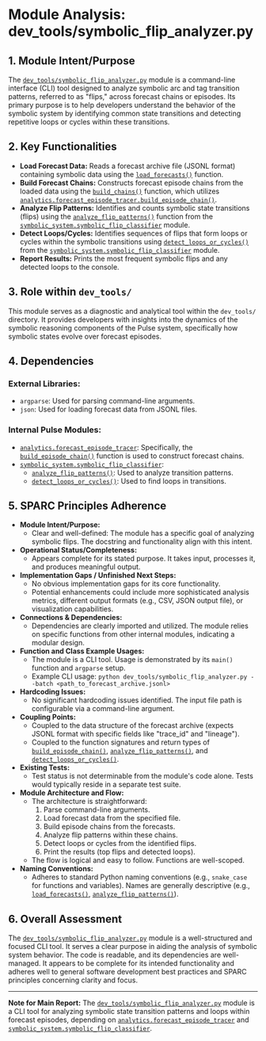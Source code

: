 # Module Analysis: dev_tools/symbolic_flip_analyzer.py

## 1. Module Intent/Purpose

The [`dev_tools/symbolic_flip_analyzer.py`](../../../dev_tools/symbolic_flip_analyzer.py:1) module is a command-line interface (CLI) tool designed to analyze symbolic arc and tag transition patterns, referred to as "flips," across forecast chains or episodes. Its primary purpose is to help developers understand the behavior of the symbolic system by identifying common state transitions and detecting repetitive loops or cycles within these transitions.

## 2. Key Functionalities

*   **Load Forecast Data:** Reads a forecast archive file (JSONL format) containing symbolic data using the [`load_forecasts()`](../../../dev_tools/symbolic_flip_analyzer.py:16) function.
*   **Build Forecast Chains:** Constructs forecast episode chains from the loaded data using the [`build_chains()`](../../../dev_tools/symbolic_flip_analyzer.py:20) function, which utilizes [`analytics.forecast_episode_tracer.build_episode_chain()`](../../../memory/forecast_episode_tracer.py:1).
*   **Analyze Flip Patterns:** Identifies and counts symbolic state transitions (flips) using the [`analyze_flip_patterns()`](../../../symbolic_system/symbolic_flip_classifier.py:1) function from the [`symbolic_system.symbolic_flip_classifier`](../../../symbolic_system/symbolic_flip_classifier.py:1) module.
*   **Detect Loops/Cycles:** Identifies sequences of flips that form loops or cycles within the symbolic transitions using [`detect_loops_or_cycles()`](../../../symbolic_system/symbolic_flip_classifier.py:1) from the [`symbolic_system.symbolic_flip_classifier`](../../../symbolic_system/symbolic_flip_classifier.py:1) module.
*   **Report Results:** Prints the most frequent symbolic flips and any detected loops to the console.

## 3. Role within `dev_tools/`

This module serves as a diagnostic and analytical tool within the `dev_tools/` directory. It provides developers with insights into the dynamics of the symbolic reasoning components of the Pulse system, specifically how symbolic states evolve over forecast episodes.

## 4. Dependencies

### External Libraries:
*   `argparse`: Used for parsing command-line arguments.
*   `json`: Used for loading forecast data from JSONL files.

### Internal Pulse Modules:
*   [`analytics.forecast_episode_tracer`](../../../memory/forecast_episode_tracer.py:1): Specifically, the [`build_episode_chain()`](../../../memory/forecast_episode_tracer.py:1) function is used to construct forecast chains.
*   [`symbolic_system.symbolic_flip_classifier`](../../../symbolic_system/symbolic_flip_classifier.py:1):
    *   [`analyze_flip_patterns()`](../../../symbolic_system/symbolic_flip_classifier.py:1): Used to analyze transition patterns.
    *   [`detect_loops_or_cycles()`](../../../symbolic_system/symbolic_flip_classifier.py:1): Used to find loops in transitions.

## 5. SPARC Principles Adherence

*   **Module Intent/Purpose:**
    *   Clear and well-defined: The module has a specific goal of analyzing symbolic flips. The docstring and functionality align with this intent.
*   **Operational Status/Completeness:**
    *   Appears complete for its stated purpose. It takes input, processes it, and produces meaningful output.
*   **Implementation Gaps / Unfinished Next Steps:**
    *   No obvious implementation gaps for its core functionality.
    *   Potential enhancements could include more sophisticated analysis metrics, different output formats (e.g., CSV, JSON output file), or visualization capabilities.
*   **Connections & Dependencies:**
    *   Dependencies are clearly imported and utilized. The module relies on specific functions from other internal modules, indicating a modular design.
*   **Function and Class Example Usages:**
    *   The module is a CLI tool. Usage is demonstrated by its `main()` function and `argparse` setup.
    *   Example CLI usage: `python dev_tools/symbolic_flip_analyzer.py --batch <path_to_forecast_archive.jsonl>`
*   **Hardcoding Issues:**
    *   No significant hardcoding issues identified. The input file path is configurable via a command-line argument.
*   **Coupling Points:**
    *   Coupled to the data structure of the forecast archive (expects JSONL format with specific fields like "trace_id" and "lineage").
    *   Coupled to the function signatures and return types of [`build_episode_chain()`](../../../memory/forecast_episode_tracer.py:1), [`analyze_flip_patterns()`](../../../symbolic_system/symbolic_flip_classifier.py:1), and [`detect_loops_or_cycles()`](../../../symbolic_system/symbolic_flip_classifier.py:1).
*   **Existing Tests:**
    *   Test status is not determinable from the module's code alone. Tests would typically reside in a separate test suite.
*   **Module Architecture and Flow:**
    *   The architecture is straightforward:
        1.  Parse command-line arguments.
        2.  Load forecast data from the specified file.
        3.  Build episode chains from the forecasts.
        4.  Analyze flip patterns within these chains.
        5.  Detect loops or cycles from the identified flips.
        6.  Print the results (top flips and detected loops).
    *   The flow is logical and easy to follow. Functions are well-scoped.
*   **Naming Conventions:**
    *   Adheres to standard Python naming conventions (e.g., `snake_case` for functions and variables). Names are generally descriptive (e.g., [`load_forecasts()`](../../../dev_tools/symbolic_flip_analyzer.py:16), [`analyze_flip_patterns()`](../../../symbolic_system/symbolic_flip_classifier.py:1)).

## 6. Overall Assessment

The [`dev_tools/symbolic_flip_analyzer.py`](../../../dev_tools/symbolic_flip_analyzer.py:1) module is a well-structured and focused CLI tool. It serves a clear purpose in aiding the analysis of symbolic system behavior. The code is readable, and its dependencies are well-managed. It appears to be complete for its intended functionality and adheres well to general software development best practices and SPARC principles concerning clarity and focus.

---

**Note for Main Report:**
The [`dev_tools/symbolic_flip_analyzer.py`](../../../dev_tools/symbolic_flip_analyzer.py:1) module is a CLI tool for analyzing symbolic state transition patterns and loops within forecast episodes, depending on [`analytics.forecast_episode_tracer`](../../../memory/forecast_episode_tracer.py:1) and [`symbolic_system.symbolic_flip_classifier`](../../../symbolic_system/symbolic_flip_classifier.py:1).